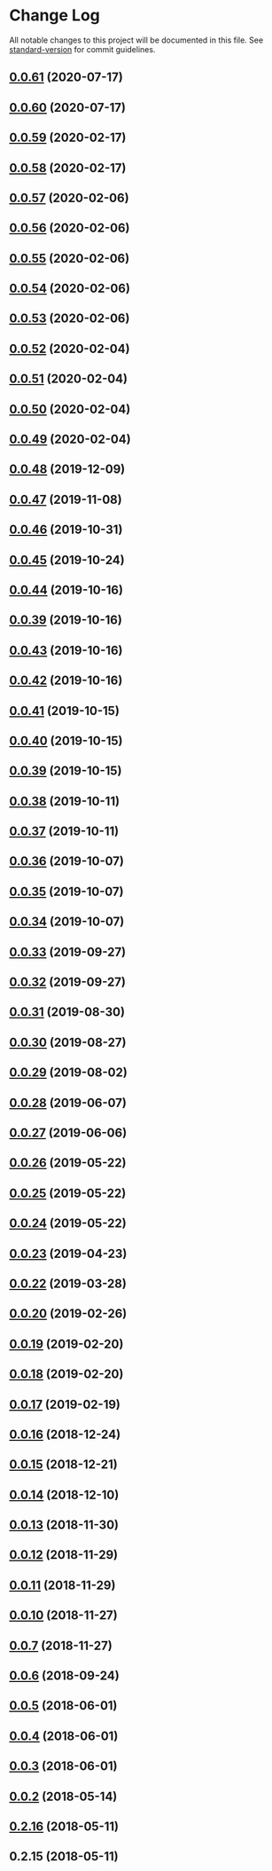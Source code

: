 # Change Log

All notable changes to this project will be documented in this file. See [standard-version](https://github.com/conventional-changelog/standard-version) for commit guidelines.

<a name="0.0.61"></a>
## [0.0.61](https://github.com/nens/lizard-tile-dashboard/compare/v0.0.60...v0.0.61) (2020-07-17)



<a name="0.0.60"></a>
## [0.0.60](https://github.com/nens/lizard-tile-dashboard/compare/v0.0.53...v0.0.60) (2020-07-17)



<a name="0.0.59"></a>
## [0.0.59](https://github.com/nens/lizard-tile-dashboard/compare/v0.0.58...v0.0.59) (2020-02-17)



<a name="0.0.58"></a>
## [0.0.58](https://github.com/nens/lizard-tile-dashboard/compare/v0.0.48...v0.0.58) (2020-02-17)



<a name="0.0.57"></a>
## [0.0.57](https://github.com/nens/lizard-tile-dashboard/compare/v0.0.56...v0.0.57) (2020-02-06)



<a name="0.0.56"></a>
## [0.0.56](https://github.com/nens/lizard-tile-dashboard/compare/v0.0.55...v0.0.56) (2020-02-06)



<a name="0.0.55"></a>
## [0.0.55](https://github.com/nens/lizard-tile-dashboard/compare/v0.0.54...v0.0.55) (2020-02-06)



<a name="0.0.54"></a>
## [0.0.54](https://github.com/nens/lizard-tile-dashboard/compare/v0.0.50...v0.0.54) (2020-02-06)



<a name="0.0.53"></a>
## [0.0.53](https://github.com/nens/lizard-tile-dashboard/compare/v0.0.50...v0.0.53) (2020-02-06)



<a name="0.0.52"></a>
## [0.0.52](https://github.com/nens/lizard-tile-dashboard/compare/v0.0.51...v0.0.52) (2020-02-04)



<a name="0.0.51"></a>
## [0.0.51](https://github.com/nens/lizard-tile-dashboard/compare/v0.0.50...v0.0.51) (2020-02-04)



<a name="0.0.50"></a>
## [0.0.50](https://github.com/nens/lizard-tile-dashboard/compare/v0.0.49...v0.0.50) (2020-02-04)



<a name="0.0.49"></a>
## [0.0.49](https://github.com/nens/lizard-tile-dashboard/compare/v0.0.48...v0.0.49) (2020-02-04)



<a name="0.0.48"></a>
## [0.0.48](https://github.com/nens/lizard-tile-dashboard/compare/v0.0.47...v0.0.48) (2019-12-09)



<a name="0.0.47"></a>
## [0.0.47](https://github.com/nens/lizard-tile-dashboard/compare/v0.0.46...v0.0.47) (2019-11-08)



<a name="0.0.46"></a>
## [0.0.46](https://github.com/nens/lizard-tile-dashboard/compare/v0.0.44...v0.0.46) (2019-10-31)



<a name="0.0.45"></a>
## [0.0.45](https://github.com/nens/lizard-tile-dashboard/compare/v0.0.44...v0.0.45) (2019-10-24)



<a name="0.0.44"></a>
## [0.0.44](https://github.com/nens/lizard-tile-dashboard/compare/v0.0.43...v0.0.44) (2019-10-16)



<a name="0.0.39"></a>
## [0.0.39](https://github.com/nens/lizard-tile-dashboard/compare/v0.0.43...v0.0.39) (2019-10-16)



<a name="0.0.43"></a>
## [0.0.43](https://github.com/nens/lizard-tile-dashboard/compare/v0.0.42...v0.0.43) (2019-10-16)



<a name="0.0.42"></a>
## [0.0.42](https://github.com/nens/lizard-tile-dashboard/compare/v0.0.38...v0.0.42) (2019-10-16)



<a name="0.0.41"></a>
## [0.0.41](https://github.com/nens/lizard-tile-dashboard/compare/v0.0.40...v0.0.41) (2019-10-15)



<a name="0.0.40"></a>
## [0.0.40](https://github.com/nens/lizard-tile-dashboard/compare/v0.0.39...v0.0.40) (2019-10-15)



<a name="0.0.39"></a>
## [0.0.39](https://github.com/nens/lizard-tile-dashboard/compare/v0.0.38...v0.0.39) (2019-10-15)



<a name="0.0.38"></a>
## [0.0.38](https://github.com/nens/lizard-tile-dashboard/compare/v0.0.37...v0.0.38) (2019-10-11)



<a name="0.0.37"></a>
## [0.0.37](https://github.com/nens/lizard-tile-dashboard/compare/v0.0.36...v0.0.37) (2019-10-11)



<a name="0.0.36"></a>
## [0.0.36](https://github.com/nens/lizard-tile-dashboard/compare/v0.0.35...v0.0.36) (2019-10-07)



<a name="0.0.35"></a>
## [0.0.35](https://github.com/nens/lizard-tile-dashboard/compare/v0.0.34...v0.0.35) (2019-10-07)



<a name="0.0.34"></a>
## [0.0.34](https://github.com/nens/lizard-tile-dashboard/compare/v0.0.33...v0.0.34) (2019-10-07)



<a name="0.0.33"></a>
## [0.0.33](https://github.com/nens/lizard-tile-dashboard/compare/v0.0.32...v0.0.33) (2019-09-27)



<a name="0.0.32"></a>
## [0.0.32](https://github.com/nens/lizard-tile-dashboard/compare/v0.0.29...v0.0.32) (2019-09-27)



<a name="0.0.31"></a>
## [0.0.31](https://github.com/nens/lizard-tile-dashboard/compare/v0.0.30...v0.0.31) (2019-08-30)



<a name="0.0.30"></a>
## [0.0.30](https://github.com/nens/lizard-tile-dashboard/compare/v0.0.29...v0.0.30) (2019-08-27)



<a name="0.0.29"></a>
## [0.0.29](https://github.com/nens/lizard-tile-dashboard/compare/v0.0.28...v0.0.29) (2019-08-02)



<a name="0.0.28"></a>
## [0.0.28](https://github.com/nens/lizard-tile-dashboard/compare/v0.0.27...v0.0.28) (2019-06-07)



<a name="0.0.27"></a>
## [0.0.27](https://github.com/nens/lizard-tile-dashboard/compare/v0.0.23...v0.0.27) (2019-06-06)



<a name="0.0.26"></a>
## [0.0.26](https://github.com/nens/lizard-tile-dashboard/compare/v0.0.25...v0.0.26) (2019-05-22)



<a name="0.0.25"></a>
## [0.0.25](https://github.com/nens/lizard-tile-dashboard/compare/v0.0.24...v0.0.25) (2019-05-22)



<a name="0.0.24"></a>
## [0.0.24](https://github.com/nens/lizard-tile-dashboard/compare/v0.0.23...v0.0.24) (2019-05-22)



<a name="0.0.23"></a>
## [0.0.23](https://github.com/nens/lizard-tile-dashboard/compare/v0.0.22...v0.0.23) (2019-04-23)



<a name="0.0.22"></a>
## [0.0.22](https://github.com/nens/lizard-tile-dashboard/compare/v0.0.21...v0.0.22) (2019-03-28)



<a name="0.0.20"></a>
## [0.0.20](https://github.com/nens/lizard-tile-dashboard/compare/v0.0.16...v0.0.20) (2019-02-26)



<a name="0.0.19"></a>
## [0.0.19](https://github.com/nens/lizard-tile-dashboard/compare/v0.0.18...v0.0.19) (2019-02-20)



<a name="0.0.18"></a>
## [0.0.18](https://github.com/nens/lizard-tile-dashboard/compare/v0.0.17...v0.0.18) (2019-02-20)



<a name="0.0.17"></a>
## [0.0.17](https://github.com/nens/lizard-tile-dashboard/compare/v0.0.16...v0.0.17) (2019-02-19)



<a name="0.0.16"></a>
## [0.0.16](https://github.com/nens/lizard-tile-dashboard/compare/v0.0.15...v0.0.16) (2018-12-24)



<a name="0.0.15"></a>
## [0.0.15](https://github.com/nens/lizard-tile-dashboard/compare/v0.0.13...v0.0.15) (2018-12-21)



<a name="0.0.14"></a>
## [0.0.14](https://github.com/nens/lizard-tile-dashboard/compare/v0.0.13...v0.0.14) (2018-12-10)



<a name="0.0.13"></a>
## [0.0.13](https://github.com/nens/lizard-tile-dashboard/compare/v0.0.12...v0.0.13) (2018-11-30)



<a name="0.0.12"></a>
## [0.0.12](https://github.com/nens/lizard-tile-dashboard/compare/v0.0.11...v0.0.12) (2018-11-29)



<a name="0.0.11"></a>
## [0.0.11](https://github.com/nens/lizard-tile-dashboard/compare/v0.0.6...v0.0.11) (2018-11-29)



<a name="0.0.10"></a>
## [0.0.10](https://github.com/nens/lizard-tile-dashboard/compare/v0.0.6...v0.0.10) (2018-11-27)



<a name="0.0.7"></a>
## [0.0.7](https://github.com/nens/lizard-tile-dashboard/compare/v0.0.6...v0.0.7) (2018-11-27)



<a name="0.0.6"></a>
## [0.0.6](https://github.com/nens/lizard-tile-dashboard/compare/v0.0.5...v0.0.6) (2018-09-24)



<a name="0.0.5"></a>
## [0.0.5](https://github.com/nens/lizard-tile-dashboard/compare/v0.0.3...v0.0.5) (2018-06-01)



<a name="0.0.4"></a>
## [0.0.4](https://github.com/nens/lizard-tile-dashboard/compare/v0.0.3...v0.0.4) (2018-06-01)



<a name="0.0.3"></a>
## [0.0.3](https://github.com/nens/lizard-tile-dashboard/compare/v0.0.2...v0.0.3) (2018-06-01)



<a name="0.0.2"></a>
## [0.0.2](https://github.com/nens/lizard-tile-dashboard/compare/v0.2.16...v0.0.2) (2018-05-14)



<a name="0.2.16"></a>
## [0.2.16](https://github.com/nens/lizard-tile-dashboard/compare/v0.2.15...v0.2.16) (2018-05-11)



<a name="0.2.15"></a>
## 0.2.15 (2018-05-11)
